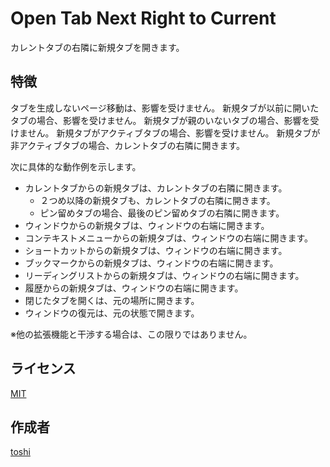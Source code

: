 Open Tab Next Right to Current
==============================

カレントタブの右隣に新規タブを開きます。



## 特徴
タブを生成しないページ移動は、影響を受けません。
新規タブが以前に開いたタブの場合、影響を受けません。
新規タブが親のいないタブの場合、影響を受けません。
新規タブがアクティブタブの場合、影響を受けません。
新規タブが非アクティブタブの場合、カレントタブの右隣に開きます。

次に具体的な動作例を示します。

+ カレントタブからの新規タブは、カレントタブの右隣に開きます。
	+ ２つめ以降の新規タブも、カレントタブの右隣に開きます。
	+ ピン留めタブの場合、最後のピン留めタブの右隣に開きます。
+ ウィンドウからの新規タブは、ウィンドウの右端に開きます。
+ コンテキストメニューからの新規タブは、ウィンドウの右端に開きます。
+ ショートカットからの新規タブは、ウィンドウの右端に開きます。
+ ブックマークからの新規タブは、ウィンドウの右端に開きます。
+ リーディングリストからの新規タブは、ウィンドウの右端に開きます。
+ 履歴からの新規タブは、ウィンドウの右端に開きます。
+ 閉じたタブを開くは、元の場所に開きます。
+ ウィンドウの復元は、元の状態で開きます。

※他の拡張機能と干渉する場合は、この限りではありません。



## ライセンス
[MIT](https://github.com/k08045kk/OpenNextToCurrentTab/blob/master/LICENSE)



## 作成者
[toshi](https://github.com/k08045kk)


